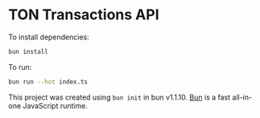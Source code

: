 # TON Transactions API

To install dependencies:

```bash
bun install
```

To run:

```bash
bun run --hot index.ts
```

This project was created using `bun init` in bun v1.1.10. [Bun](https://bun.sh) is a fast all-in-one JavaScript runtime.
